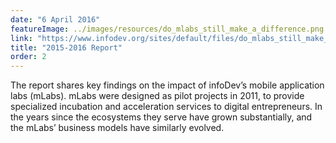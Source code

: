 ```yaml
---
date: "6 April 2016"
featureImage: ../images/resources/do_mlabs_still_make_a_difference.png
link: "https://www.infodev.org/sites/default/files/do_mlabs_still_make_a_difference_-_a_second_assessment_-_full_report_-_digital_entrepreneurship_program_-_infodev_2017_1.pdf"
title: "2015-2016 Report"
order: 2
---
```

The report shares key findings on the impact of infoDev’s mobile application labs (mLabs). mLabs were designed as pilot projects in 2011, to provide specialized incubation and acceleration services to digital entrepreneurs. In the years since the ecosystems they serve have grown substantially, and the mLabs’ business models have similarly evolved.